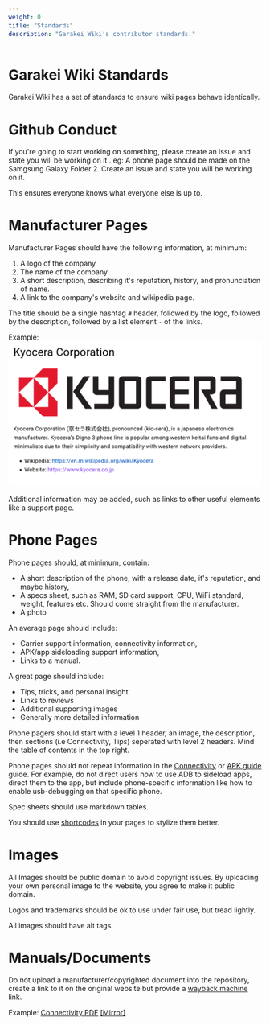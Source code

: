 ```yaml
---
weight: 0
title: "Standards"
description: "Garakei Wiki's contributor standards."
---
```

# Garakei Wiki Standards
Garakei Wiki has a set of standards to ensure wiki pages behave identically.

# Github Conduct
If you're going to start working on something, please create an issue and state you will be working on it
.
eg: A phone page should be made on the Samgsung Galaxy Folder 2. Create an issue and state you will be working on it.

This ensures everyone knows what everyone else is up to.

# Manufacturer Pages
Manufacturer Pages should have the following information, at minimum:
1. A logo of the company
2. The name of the company
3. A short description, describing it's reputation, history, and pronunciation of name.
4. A link to the company's website and wikipedia page.

The title should be a single hashtag `#` header, followed by the logo, followed by the description, followed by a list element `-` of the links.

Example:
![Alt text](image.png)

Additional information may be added, such as links to other useful elements like a support page.

# Phone Pages
Phone pages should, at minimum, contain:
- A short description of the phone, with a release date, it's reputation, and maybe history,
- A specs sheet, such as RAM, SD card support, CPU, WiFi standard, weight, features etc. Should come straight from the manufacturer.
- A photo

An average page should include:
- Carrier support information, connectivity information,
- APK/app sideloading support information,
- Links to a manual.

A great page should include:
- Tips, tricks, and personal insight
- Links to reviews
- Additional supporting images
- Generally more detailed information

Phone pagers should start with a level 1 header, an image, the description, then sections (i.e Connectivity, Tips) seperated with level 2 headers. Mind the table of contents in the top right.

Phone pages should not repeat information in the [Connectivity](/en/introduction/connectivity) or [APK guide](/en/introduction/apks) guide. For example, do not direct users how to use ADB to sideload apps, direct them to the app, but include phone-specific information like how to enable usb-debugging on that specific phone.

Spec sheets should use markdown tables.

You should use [shortcodes](/en/shortcodes/) in your pages to stylize them better.
# Images
All Images should be public domain to avoid copyright issues. By uploading your own personal image to the website, you agree to make it public domain.

Logos and trademarks should be ok to use under fair use, but tread lightly.

All images should have alt tags.
# Manuals/Documents
Do not upload a manufacturer/copyrighted document into the repository, create a link to it on the original website but provide a [wayback machine](https://archive.org/) link.

Example: [Connectivity PDF](https://www.softbank.jp/biz/set/data/mobile/lineup/keitai/digno_keitai3_for_biz/specs/pdf/digno_keitai3_for_biz.pdf) [[Mirror]](https://web.archive.org/web/20230726131218/https://www.softbank.jp/biz/set/data/mobile/lineup/keitai/digno_keitai3_for_biz/specs/pdf/digno_keitai3_for_biz.pdf)